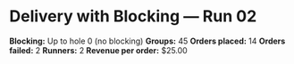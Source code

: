 # Delivery with Blocking — Run 02

**Blocking:** Up to hole 0 (no blocking)
**Groups:** 45
**Orders placed:** 14
**Orders failed:** 2
**Runners:** 2
**Revenue per order:** $25.00